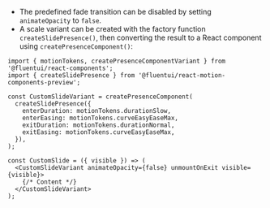 - The predefined fade transition can be disabled by setting `animateOpacity` to `false`.
- A scale variant can be created with the factory function `createSlidePresence()`, then converting the result to a React component using `createPresenceComponent()`:

```tsx
import { motionTokens, createPresenceComponentVariant } from '@fluentui/react-components';
import { createSlidePresence } from '@fluentui/react-motion-components-preview';

const CustomSlideVariant = createPresenceComponent(
  createSlidePresence({
    enterDuration: motionTokens.durationSlow,
    enterEasing: motionTokens.curveEasyEaseMax,
    exitDuration: motionTokens.durationNormal,
    exitEasing: motionTokens.curveEasyEaseMax,
  }),
);

const CustomSlide = ({ visible }) => (
  <CustomSlideVariant animateOpacity={false} unmountOnExit visible={visible}>
    {/* Content */}
  </CustomSlideVariant>
);
```
